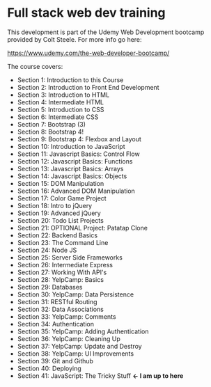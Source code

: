 # Full stack web dev training

This development is part of the Udemy Web Development bootcamp provided by Colt Steele. For more info go here:

https://www.udemy.com/the-web-developer-bootcamp/

The course covers:

* Section 1: Introduction to this Course
* Section 2: Introduction to Front End Development
* Section 3: Introduction to HTML
* Section 4: Intermediate HTML
* Section 5: Introduction to CSS
* Section 6: Intermediate CSS
* Section 7: Bootstrap (3)
* Section 8: Bootstrap 4!
* Section 9: Bootstrap 4: Flexbox and Layout
* Section 10: Introduction to JavaScript
* Section 11: Javascript Basics: Control Flow
* Section 12: Javascript Basics: Functions
* Section 13: Javascript Basics: Arrays
* Section 14: Javascript Basics: Objects
* Section 15: DOM Manipulation
* Section 16: Advanced DOM Manipulation
* Section 17: Color Game Project
* Section 18: Intro to jQuery
* Section 19: Advanced jQuery
* Section 20: Todo List Projects
* Section 21: OPTIONAL Project: Patatap Clone
* Section 22: Backend Basics
* Section 23: The Command Line
* Section 24: Node JS
* Section 25: Server Side Frameworks
* Section 26: Intermediate Express
* Section 27: Working With API's
* Section 28: YelpCamp: Basics
* Section 29: Databases
* Section 30: YelpCamp: Data Persistence
* Section 31: RESTful Routing
* Section 32: Data Associations
* Section 33: YelpCamp: Comments
* Section 34: Authentication
* Section 35: YelpCamp: Adding Authentication
* Section 36: YelpCamp: Cleaning Up
* Section 37: YelpCamp: Update and Destroy
* Section 38: YelpCamp: UI Improvements
* Section 39: Git and Github
* Section 40: Deploying
* Section 41: JavaScript: The Tricky Stuff **<- I am up to here**
